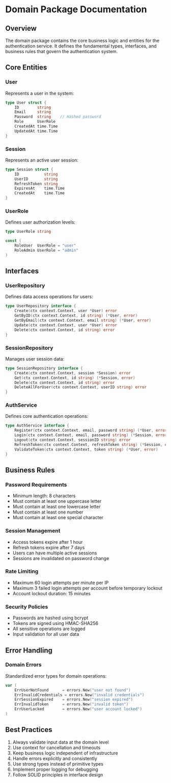 # Domain Package Documentation

## Overview
The domain package contains the core business logic and entities for the authentication service. It defines the fundamental types, interfaces, and business rules that govern the authentication system.

## Core Entities

### User
Represents a user in the system:
```go
type User struct {
    ID        string
    Email     string
    Password  string    // Hashed password
    Role      UserRole
    CreatedAt time.Time
    UpdatedAt time.Time
}
```

### Session
Represents an active user session:
```go
type Session struct {
    ID           string
    UserID       string
    RefreshToken string
    ExpiresAt    time.Time
    CreatedAt    time.Time
}
```

### UserRole
Defines user authorization levels:
```go
type UserRole string

const (
    RoleUser  UserRole = "user"
    RoleAdmin UserRole = "admin"
)
```

## Interfaces

### UserRepository
Defines data access operations for users:
```go
type UserRepository interface {
    Create(ctx context.Context, user *User) error
    GetByID(ctx context.Context, id string) (*User, error)
    GetByEmail(ctx context.Context, email string) (*User, error)
    Update(ctx context.Context, user *User) error
    Delete(ctx context.Context, id string) error
}
```

### SessionRepository
Manages user session data:
```go
type SessionRepository interface {
    Create(ctx context.Context, session *Session) error
    Get(ctx context.Context, id string) (*Session, error)
    Delete(ctx context.Context, id string) error
    DeleteAllForUser(ctx context.Context, userID string) error
}
```

### AuthService
Defines core authentication operations:
```go
type AuthService interface {
    Register(ctx context.Context, email, password string) (*User, error)
    Login(ctx context.Context, email, password string) (*Session, error)
    Logout(ctx context.Context, sessionID string) error
    RefreshToken(ctx context.Context, refreshToken string) (*Session, error)
    ValidateToken(ctx context.Context, token string) (*User, error)
}
```

## Business Rules

### Password Requirements
- Minimum length: 8 characters
- Must contain at least one uppercase letter
- Must contain at least one lowercase letter
- Must contain at least one number
- Must contain at least one special character

### Session Management
- Access tokens expire after 1 hour
- Refresh tokens expire after 7 days
- Users can have multiple active sessions
- Sessions are invalidated on password change

### Rate Limiting
- Maximum 60 login attempts per minute per IP
- Maximum 3 failed login attempts per account before temporary lockout
- Account lockout duration: 15 minutes

### Security Policies
- Passwords are hashed using bcrypt
- Tokens are signed using HMAC-SHA256
- All sensitive operations are logged
- Input validation for all user data

## Error Handling

### Domain Errors
Standardized error types for domain operations:
```go
var (
    ErrUserNotFound      = errors.New("user not found")
    ErrInvalidCredentials = errors.New("invalid credentials")
    ErrSessionExpired    = errors.New("session expired")
    ErrInvalidToken      = errors.New("invalid token")
    ErrUserLocked        = errors.New("user account locked")
)
```

## Best Practices
1. Always validate input data at the domain level
2. Use context for cancellation and timeouts
3. Keep business logic independent of infrastructure
4. Handle errors explicitly and consistently
5. Use strong types instead of primitive types
6. Implement proper logging for debugging
7. Follow SOLID principles in interface design